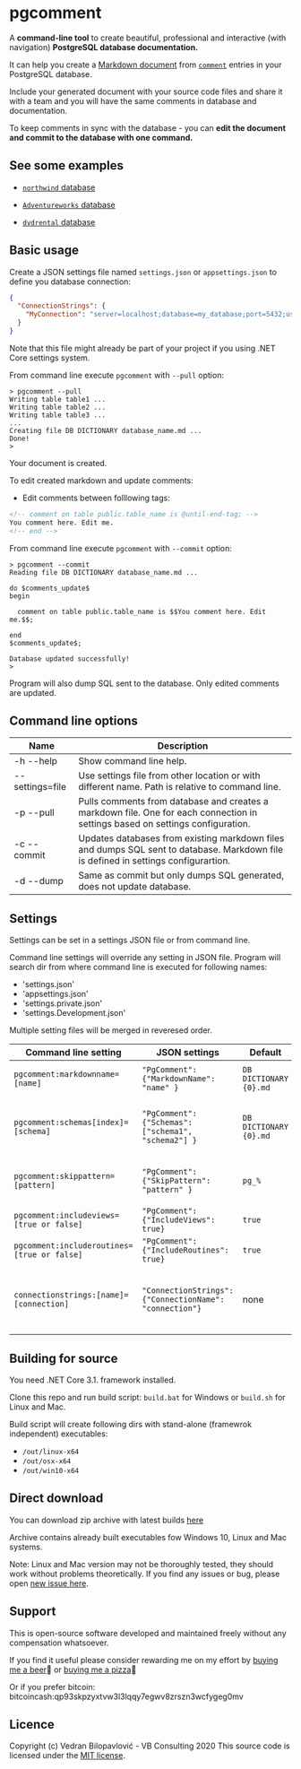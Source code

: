# pgcomment

A **command-line tool** to create beautiful, professional and interactive (with navigation) **PostgreSQL database documentation.**

It can help you create a [Markdown document](https://guides.github.com/features/mastering-markdown/) from [`comment`](https://www.postgresql.org/docs/current/sql-comment.html) entries in your PostgreSQL database.

Include your generated document with your source code files and share it with a team and you will have the same comments in database and documentation.

To keep comments in sync with the database - you can **edit the document and commit to the database with one command.**

## See some examples

- [`northwind` database](https://github.com/vbilopav/PgComment/blob/e552fdb297cab84461334adfa0041a32be1648f3/DB%20DICTIONARY%20northwind.md)

- [`Adventureworks` database](https://github.com/vbilopav/PgComment/blob/master/DB%20DICTIONARY%20Adventureworks.md)

- [`dvdrental` database](https://github.com/vbilopav/PgComment/blob/e552fdb297cab84461334adfa0041a32be1648f3/DB%20DICTIONARY%20dvdrental.md)

## Basic usage

Create a JSON settings file named `settings.json` or `appsettings.json` to define you database connection:

```json
{
  "ConnectionStrings": {
    "MyConnection": "server=localhost;database=my_database;port=5432;user id=user;password=password;"
  }
}
```

Note that this file might already be part of your project if you using .NET Core settings system.

From command line execute `pgcomment` with `--pull` option:

```
> pgcomment --pull
Writing table table1 ...
Writing table table2 ...
Writing table table3 ...
...
Creating file DB DICTIONARY database_name.md ...
Done!
>
```

Your document is created.

To edit created markdown and update comments:

- Edit comments between folllowing tags:

```html
<!-- comment on table public.table_name is @until-end-tag; -->
You comment here. Edit me.
<!-- end -->
```

From command line execute `pgcomment` with `--commit` option:

```
> pgcomment --commit
Reading file DB DICTIONARY database_name.md ...

do $comments_update$
begin

  comment on table public.table_name is $$You comment here. Edit me.$$;
  
end
$comments_update$;

Database updated successfully!
>
```

Program will also dump SQL sent to the database. Only edited comments are updated.

## Command line options

| Name | Description |
| ---- | ----------- |
| -h --help | Show command line help.  |
| --settings=file | Use settings file from other location or with different name. Path is relative to command line. |
| -p --pull | Pulls comments from database and creates a markdown file. One for each connection in settings based on settings configuration. |
| -c --commit | Updates databases from existing markdown files and dumps SQL sent to database. Markdown file is defined in settings configurartion. |
| -d --dump | Same as commit but only dumps SQL generated, does not update database. |

## Settings

Settings can be set in a settings JSON file or from command line. 

Command line settings will override any setting in JSON file. Program will search dir from where command line is executed for following names:

- 'settings.json'
- 'appsettings.json'
- 'settings.private.json'
- 'settings.Development.json'

Multiple setting files will be merged in reveresed order.

| Command line setting | JSON settings | Default | Description | 
| -------------------- | ------------- | ------- | ----------- |
| `pgcomment:markdownname=[name]` | `"PgComment": {"MarkdownName": "name" }`  | `DB DICTIONARY {0}.md` | File name to generate or to search for. `{0}` placeholder is replaced with database name. |
| `pgcomment:schemas[index]=[schema]` | `"PgComment": {"Schemas": ["schema1", "schema2"] }`  | `DB DICTIONARY {0}.md` | Database schemas to include in generated file. Multiple schemas in command line settings are separated by zero based index. |
| `pgcomment:skippattern=[pattern]` | `"PgComment": {"SkipPattern": "pattern" }`  | `pg_%` | Skip object that are similar with this pattern when generating file. Uses `SIMILIAR TO` [syntax](https://www.postgresql.org/docs/current/functions-matching.html) |
| `pgcomment:includeviews=[true or false]` | `"PgComment": {"IncludeViews": true}`  | `true` | Include views? |
| `pgcomment:includeroutines=[true or false]` | `"PgComment": {"IncludeRoutines": true}`  | `true` | Include routines (functions and procedures)? |
| `connectionstrings:[name]=[connection]` | `"ConnectionStrings": {"ConnectionName": "connection"}`  | none | Connection strings in ADO.NET (Npgsql) format: `Server=;Database=;Port=;User Id=;Password=;`. Each connection have unique name. |


## Building for source

You need .NET Core 3.1. framework installed.

Clone this repo and run build script: `build.bat` for Windows or `build.sh` for Linux and Mac.

Build script will create following dirs with stand-alone (framewrok independent) executables:

- `/out/linux-x64`
- `/out/osx-x64`
- `/out/win10-x64`

## Direct download

You can download zip archive with latest builds [here](https://github.com/vbilopav/PgComment/releases/download/v2.0/pgcomment.zip)

Archive contains already built executables fow Windows 10, Linux and Mac systems.

Note:
Linux and Mac version may not be thoroughly tested, they should work without problems theoretically. If you find any issues or bug, please open [new issue here](https://github.com/vbilopav/PgComment/issues/new).

## Support

This is open-source software developed and maintained freely without any compensation whatsoever.

If you find it useful please consider rewarding me on my effort by [buying me a beer](https://www.paypal.me/vbsoftware/5)🍻 or [buying me a pizza](https://www.paypal.me/vbsoftware/10)🍕

Or if you prefer bitcoin:
bitcoincash:qp93skpzyxtvw3l3lqqy7egwv8zrszn3wcfygeg0mv

## Licence

Copyright (c) Vedran Bilopavlović - VB Consulting 2020
This source code is licensed under the [MIT license](https://github.com/vbilopav/PgComment/blob/master/LICENSE).

